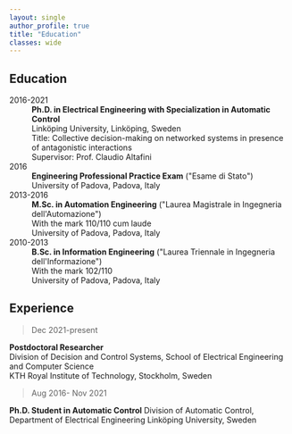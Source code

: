 ```yaml
---
layout: single
author_profile: true
title: "Education"
classes: wide
---
```


## Education
<dl>
<dt>2016-2021
<dd><strong>Ph.D. in Electrical Engineering with Specialization in Automatic Control</strong>
<dd>Linköping University, Linköping, Sweden
<dd>Title: Collective decision-making on networked systems in presence of antagonistic interactions
<dd>Supervisor: Prof. Claudio Altafini
	
<dt>2016
<dd><strong>Engineering Professional Practice Exam</strong> ("Esame di Stato")
<dd>University of Padova, Padova, Italy

<dt>2013-2016
<dd><strong>M.Sc. in Automation Engineering</strong> ("Laurea Magistrale in Ingegneria dell'Automazione")
<dd> With the mark 110/110 cum laude
<dd>University of Padova, Padova, Italy

<dt>2010-2013
<dd><strong>B.Sc. in Information Engineering</strong> ("Laurea Triennale in Ingegneria dell'Informazione")
<dd> With the mark 102/110
<dd>University of Padova, Padova, Italy
</dl>
	


## Experience

> Dec 2021-present

**Postdoctoral Researcher**\
Division of Decision and Control Systems, School of Electrical Engineering and Computer Science\
KTH Royal Institute of Technology, Stockholm, Sweden

> Aug 2016- Nov 2021

**Ph.D. Student in Automatic Control**
Division of Automatic Control, Department of Electrical Engineering
Linköping University, Sweden 
